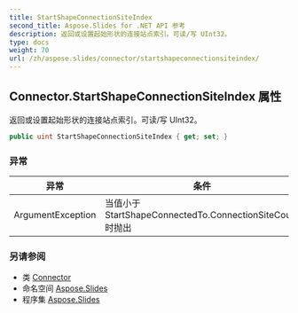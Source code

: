 ```yaml
---
title: StartShapeConnectionSiteIndex
second_title: Aspose.Slides for .NET API 参考
description: 返回或设置起始形状的连接站点索引。可读/写 UInt32。
type: docs
weight: 70
url: /zh/aspose.slides/connector/startshapeconnectionsiteindex/
---
```


## Connector.StartShapeConnectionSiteIndex 属性

返回或设置起始形状的连接站点索引。可读/写 UInt32。

```csharp
public uint StartShapeConnectionSiteIndex { get; set; }
```

### 异常

| 异常 | 条件 |
| --- | --- |
| ArgumentException | 当值小于 StartShapeConnectedTo.ConnectionSiteCount 时抛出 |

### 另请参阅

* 类 [Connector](../../connector)
* 命名空间 [Aspose.Slides](../../connector)
* 程序集 [Aspose.Slides](../../../)